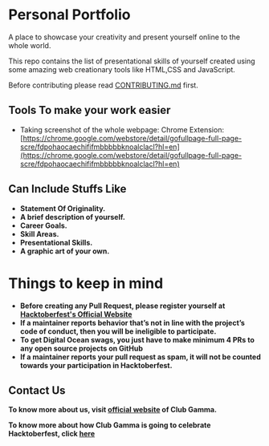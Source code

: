 
# Personal Portfolio

A place to showcase your creativity and present yourself online to the whole world.

This repo contains the list of presentational skills of yourself created using some amazing web creationary tools like HTML,CSS and JavaScript.

Before contributing please read [CONTRIBUTING.md](http://contributing.md) first.


## Tools To make your work easier

- Taking screenshot of the whole webpage:
     Chrome Extension: [https://chrome.google.com/webstore/detail/gofullpage-full-page-scre/fdpohaocaechififmbbbbbknoalclacl?hl=en](https://chrome.google.com/webstore/detail/gofullpage-full-page-scre/fdpohaocaechififmbbbbbknoalclacl?hl=en)
## Can Include Stuffs Like 

- **Statement Of Originality.**
- **A brief description of yourself.**
- **Career Goals.**
- **Skill Areas.**
- **Presentational Skills.**
- **A graphic art of your own.**

# Things to keep in mind

- **Before creating any Pull Request, please register yourself at [Hacktoberfest's Official Website](https://hacktoberfest.digitalocean.com/)**
- **If a maintainer reports behavior that’s not in line with the project’s code of conduct, then you will be ineligible to participate.**
- **To get Digital Ocean swags, you just have to make minimum 4 PRs to any open source projects on GitHub**
- **If a maintainer reports your pull request as spam, it will not be counted towards your participation in Hacktoberfest.**

## Contact Us

**To know more about us, visit [official website](https://clubgamma.github.io/) of Club Gamma.**

**To know more about how Club Gamma is going to celebrate Hacktoberfest, click [here](https://clubgamma.github.io/hacktoberfest2021/)**

